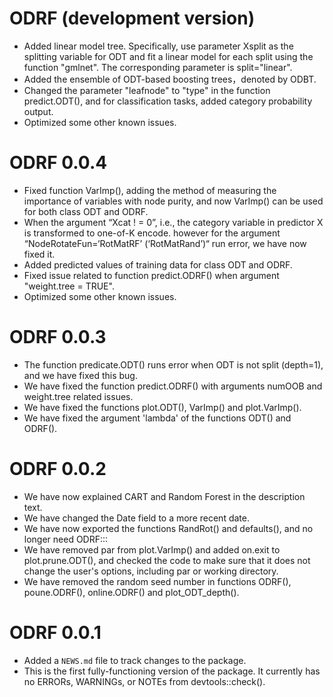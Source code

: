 # ODRF (development version)

* Added linear model tree. Specifically, use parameter Xsplit as the splitting variable for ODT and fit a linear model for each split using the function "gmlnet". The corresponding parameter is split="linear".
* Added the ensemble of ODT-based boosting trees，denoted by ODBT.
* Changed the parameter "leafnode" to "type" in the function predict.ODT(), and for classification tasks, added category probability output.
* Optimized some other known issues.

# ODRF 0.0.4

* Fixed function VarImp(), adding the method of measuring the importance of variables with node purity, and now VarImp() can be used for both class ODT and ODRF. 
* When the argument “Xcat ! = 0”, i.e., the category variable in predictor X is transformed to one-of-K encode. however for the argument “NodeRotateFun=‘RotMatRF’ (‘RotMatRand’)“ run error, we have now fixed it. 
* Added predicted values of training data for class ODT and ODRF.
* Fixed issue related to function predict.ODRF() when argument "weight.tree = TRUE".
* Optimized some other known issues.

# ODRF 0.0.3

* The function predicate.ODT() runs error when ODT is not split (depth=1), and we have fixed this bug.
* We have fixed the function predict.ODRF() with arguments numOOB and weight.tree related issues.
* We have fixed the functions plot.ODT(), VarImp() and plot.VarImp().
* We have fixed the argument 'lambda' of the functions ODT() and ODRF().

# ODRF 0.0.2

* We have now explained CART and Random Forest in the description text.
* We have changed the Date field to a more recent date.
* We have now exported the functions RandRot() and defaults(), and no longer need ODRF:::
* We have removed par from plot.VarImp() and added on.exit to plot.prune.ODT(), and checked the code to make sure that it does not change the user's options, including par or working directory.
* We have removed the random seed number in functions ODRF(), poune.ODRF(), online.ODRF() and plot_ODT_depth().


# ODRF 0.0.1

* Added a `NEWS.md` file to track changes to the package.
* This is the first fully-functioning version of the package. It currently has no ERRORs, WARNINGs, or NOTEs from devtools::check().


